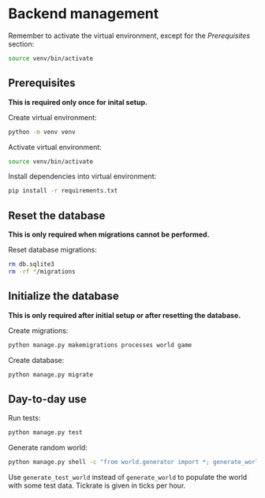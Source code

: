 # Backend management

Remember to activate the virtual environment, except for the *Prerequisites* section:
```bash
source venv/bin/activate
```

## Prerequisites

**This is required only once for inital setup.**

Create virtual environment:
```bash
python -m venv venv
```

Activate virtual environment:
```bash
source venv/bin/activate
```

Install dependencies into virtual environment:
```bash
pip install -r requirements.txt
```

## Reset the database

**This is only required when migrations cannot be performed.**

Reset database migrations:
```bash
rm db.sqlite3
rm -rf */migrations
```

## Initialize the database

**This is only required after initial setup or after resetting the database.**

Create migrations:

```bash
python manage.py makemigrations processes world game
```

Create database:

```bash
python manage.py migrate
```

## Day-to-day use

Run tests:

```bash
python manage.py test
```

Generate random world:
```bash
python manage.py shell -c "from world.generator import *; generate_world(10, 0.5, 0, exist_ok=True, tickrate=60)"
```
Use `generate_test_world` instead of `generate_world` to populate the world with some test data.
Tickrate is given in ticks per hour.
